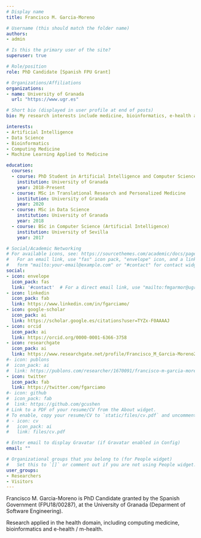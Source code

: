 ```yaml
---
# Display name
title: Francisco M. Garcia-Moreno

# Username (this should match the folder name)
authors:
- admin

# Is this the primary user of the site?
superuser: true

# Role/position
role: PhD Candidate [Spanish FPU Grant]

# Organizations/Affiliations
organizations:
- name: University of Granada
  url: "https://www.ugr.es"

# Short bio (displayed in user profile at end of posts)
bio: My research interests include medicine, bioinformatics, e-health and computing medicine.

interests:
- Artificial Intelligence
- Data Science
- Bioinformatics
- Computing Medicine
- Machine Learning Applied to Medicine

education:
  courses:
  - course: PhD Student in Artificial Intelligence and Computer Science
    institution: University of Granada
    year: 2018-Present
  - course: MSc in Translational Research and Personalized Medicine
    institution: University of Granada
    year: 2020
  - course: MSc in Data Science
    institution: University of Granada
    year: 2018
  - course: BSc in Computer Science (Artificial Intelligence)
    institution: University of Sevilla
    year: 2017

# Social/Academic Networking
# For available icons, see: https://sourcethemes.com/academic/docs/page-builder/#icons
#   For an email link, use "fas" icon pack, "envelope" icon, and a link in the
#   form "mailto:your-email@example.com" or "#contact" for contact widget.
social:
- icon: envelope
  icon_pack: fas
  link: '#contact'  # For a direct email link, use "mailto:fmgarmor@ugr.es".
- icon: linkedin
  icon_pack: fab
  link: https://www.linkedin.com/in/fgarciamo/
- icon: google-scholar
  icon_pack: ai
  link: https://scholar.google.es/citations?user=TYZx-F0AAAAJ
- icon: orcid
  icon_pack: ai
  link: https://orcid.org/0000-0001-6366-3758
- icon: researchgate
  icon_pack: ai
  link: https://www.researchgate.net/profile/Francisco_M_Garcia-Moreno2
#- icon: publons
#  icon_pack: ai
#  link: https://publons.com/researcher/1670091/francisco-m-garcia-moreno/
- icon: twitter
  icon_pack: fab
  link: https://twitter.com/fgarciamo
#- icon: github
#  icon_pack: fab
#  link: https://github.com/gcushen
# Link to a PDF of your resume/CV from the About widget.
# To enable, copy your resume/CV to `static/files/cv.pdf` and uncomment the lines below.
# - icon: cv
#   icon_pack: ai
#   link: files/cv.pdf

# Enter email to display Gravatar (if Gravatar enabled in Config)
email: ""

# Organizational groups that you belong to (for People widget)
#   Set this to `[]` or comment out if you are not using People widget.
user_groups:
- Researchers
- Visitors
---
```


Francisco M. Garcia-Moreno is PhD Candidate granted by the Spanish Government (FPU18/00287), at the University of Granada (Deparment of Software Engineering).

Research applied in the health domain, including computing medicine, bioinformatics and e-health / m-health.
